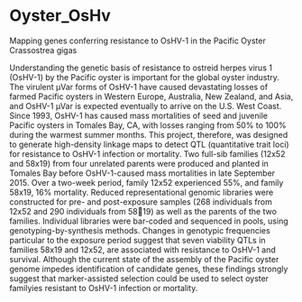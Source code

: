 # Oyster_OsHv
Mapping genes conferring resistance to OsHV-1 in the Pacific Oyster 
Crassostrea gigas 

Understanding the genetic basis of resistance to ostreid herpes virus 1 (OsHV-1) by the 
Pacific oyster is important for the global oyster industry. The virulent μVar forms of OsHV-1 have 
caused devastating losses of farmed Pacific oysters in Western Europe, Australia, New Zealand, 
and Asia, and OsHV-1 µVar is expected eventually to arrive on the U.S. West Coast. Since 1993, 
OsHV-1 has caused mass mortalities of seed and juvenile Pacific oysters in Tomales Bay, CA, 
with losses ranging from 50% to 100% during the warmest summer months. This project, 
therefore, was designed to generate high-density linkage maps to detect QTL (quantitative trait 
loci) for resistance to OsHV-1 infection or mortality. Two full-sib families (12x52 and 58x19) 
from four unrelated parents were produced and planted in Tomales Bay before OsHV-1-caused 
mass mortalities in late September 2015. Over a two-week period, family 12x52 experienced 55%, 
and family 58x19, 16% mortality. Reduced representational genomic libraries were constructed 
for pre- and post-exposure samples (268 individuals from 12x52 and 290 individuals from 5819) 
as well as the parents of the two families. Individual libraries were bar-coded and sequenced in 
pools, using genotyping-by-synthesis methods. Changes in genotypic frequencies particular to the 
exposure period suggest that seven viability QTLs in families 58x19 and 12x52, are associated 
with resistance to OsHV-1 and survival. Although the current state of the assembly of the Pacific 
oyster genome impedes identification of candidate genes, these findings strongly suggest that 
marker-assisted selection could be used to select oyster familyies resistant to OsHV-1 infection or 
mortality. 
